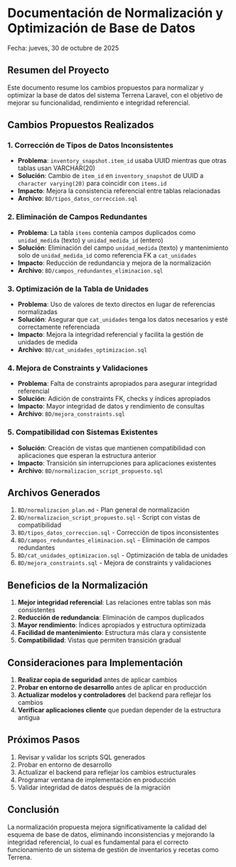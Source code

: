 # Documentación de Normalización y Optimización de Base de Datos
Fecha: jueves, 30 de octubre de 2025

## Resumen del Proyecto
Este documento resume los cambios propuestos para normalizar y optimizar la base de datos del sistema Terrena Laravel, con el objetivo de mejorar su funcionalidad, rendimiento e integridad referencial.

## Cambios Propuestos Realizados

### 1. Corrección de Tipos de Datos Inconsistentes
- **Problema**: `inventory_snapshot.item_id` usaba UUID mientras que otras tablas usan VARCHAR(20)
- **Solución**: Cambio de `item_id` en `inventory_snapshot` de UUID a `character varying(20)` para coincidir con `items.id`
- **Impacto**: Mejora la consistencia referencial entre tablas relacionadas
- **Archivo**: `BD/tipos_datos_correccion.sql`

### 2. Eliminación de Campos Redundantes
- **Problema**: La tabla `items` contenía campos duplicados como `unidad_medida` (texto) y `unidad_medida_id` (entero)
- **Solución**: Eliminación del campo `unidad_medida` (texto) y mantenimiento solo de `unidad_medida_id` como referencia FK a `cat_unidades`
- **Impacto**: Reducción de redundancia y mejora de la normalización
- **Archivo**: `BD/campos_redundantes_eliminacion.sql`

### 3. Optimización de la Tabla de Unidades
- **Problema**: Uso de valores de texto directos en lugar de referencias normalizadas
- **Solución**: Asegurar que `cat_unidades` tenga los datos necesarios y esté correctamente referenciada
- **Impacto**: Mejora la integridad referencial y facilita la gestión de unidades de medida
- **Archivo**: `BD/cat_unidades_optimizacion.sql`

### 4. Mejora de Constraints y Validaciones
- **Problema**: Falta de constraints apropiados para asegurar integridad referencial
- **Solución**: Adición de constraints FK, checks y índices apropiados
- **Impacto**: Mayor integridad de datos y rendimiento de consultas
- **Archivo**: `BD/mejora_constraints.sql`

### 5. Compatibilidad con Sistemas Existentes
- **Solución**: Creación de vistas que mantienen compatibilidad con aplicaciones que esperan la estructura anterior
- **Impacto**: Transición sin interrupciones para aplicaciones existentes
- **Archivo**: `BD/normalizacion_script_propuesto.sql`

## Archivos Generados

1. `BD/normalizacion_plan.md` - Plan general de normalización
2. `BD/normalizacion_script_propuesto.sql` - Script con vistas de compatibilidad
3. `BD/tipos_datos_correccion.sql` - Corrección de tipos inconsistentes
4. `BD/campos_redundantes_eliminacion.sql` - Eliminación de campos redundantes
5. `BD/cat_unidades_optimizacion.sql` - Optimización de tabla de unidades
6. `BD/mejora_constraints.sql` - Mejora de constraints y validaciones

## Beneficios de la Normalización

1. **Mejor integridad referencial**: Las relaciones entre tablas son más consistentes
2. **Reducción de redundancia**: Eliminación de campos duplicados
3. **Mayor rendimiento**: Índices apropiados y estructura optimizada
4. **Facilidad de mantenimiento**: Estructura más clara y consistente
5. **Compatibilidad**: Vistas que permiten transición gradual

## Consideraciones para Implementación

1. **Realizar copia de seguridad** antes de aplicar cambios
2. **Probar en entorno de desarrollo** antes de aplicar en producción
3. **Actualizar modelos y controladores** del backend para reflejar los cambios
4. **Verificar aplicaciones cliente** que puedan depender de la estructura antigua

## Próximos Pasos

1. Revisar y validar los scripts SQL generados
2. Probar en entorno de desarrollo
3. Actualizar el backend para reflejar los cambios estructurales
4. Programar ventana de implementación en producción
5. Validar integridad de datos después de la migración

## Conclusión

La normalización propuesta mejora significativamente la calidad del esquema de base de datos, eliminando inconsistencias y mejorando la integridad referencial, lo cual es fundamental para el correcto funcionamiento de un sistema de gestión de inventarios y recetas como Terrena.
